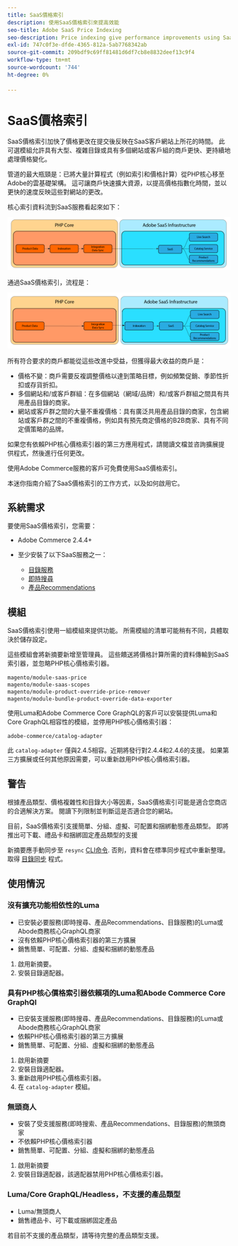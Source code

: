 ```yaml
---
title: SaaS價格索引
description: 使用SaaS價格索引來提高效能
seo-title: Adobe SaaS Price Indexing
seo-description: Price indexing give performance improvements using SaaS infrastructure
exl-id: 747c0f3e-dfde-4365-812a-5ab7768342ab
source-git-commit: 209bdf9c69ff81481d6df7cb8e8832deef13c9f4
workflow-type: tm+mt
source-wordcount: '744'
ht-degree: 0%

---
```


# SaaS價格索引

SaaS價格索引加快了價格更改在提交後反映在SaaS客戶網站上所花的時間。 此可選模組允許具有大型、複雜目錄或具有多個網站或客戶組的商戶更快、更持續地處理價格變化。

管道的最大瓶頸是：已將大量計算程式（例如索引和價格計算）從PHP核心移至Adobe的雲基礎架構。 這可讓商戶快速擴大資源，以提高價格指數化時間，並以更快的速度反映這些對網站的更改。

核心索引資料流到SaaS服務看起來如下：

![預設資料流](assets/old_way.png)

通過SaaS價格索引，流程是：

![SaaS價格索引資料流](assets/new_way.png)

所有符合要求的商戶都能從這些改進中受益，但獲得最大收益的商戶是：

* 價格不變：商戶需要反複調整價格以達到策略目標，例如頻繁促銷、季節性折扣或存貨折扣。
* 多個網站和/或客戶群組：在多個網站（網域/品牌）和/或客戶群組之間具有共用產品目錄的商家。
* 網站或客戶群之間的大量不重複價格：具有廣泛共用產品目錄的商家，包含網站或客戶群之間的不重複價格，例如具有預先商定價格的B2B商家、具有不同定價策略的品牌。

如果您有依賴PHP核心價格索引器的第三方應用程式，請閱讀文檔並咨詢擴展提供程式，然後進行任何更改。

使用Adobe Commerce服務的客戶可免費使用SaaS價格索引。

本迷你指南介紹了SaaS價格索引的工作方式，以及如何啟用它。

## 系統需求

要使用SaaS價格索引，您需要：

* Adobe Commerce 2.4.4+
* 至少安裝了以下SaaS服務之一：

   * [目錄服務](../catalog-service/overview.md)
   * [即時搜尋](../live-search/guide-overview.md)
   * [產品Recommendations](../product-recommendations/guide-overview.md)

## 模組

SaaS價格索引使用一組模組來提供功能。 所需模組的清單可能稍有不同，具體取決於儲存設定。

這些模組會將新摘要新增至管理員。 這些饋送將價格計算所需的資料傳輸到SaaS索引器，並忽略PHP核心價格索引器。

```
magento/module-saas-price
magento/module-saas-scopes
magento/module-product-override-price-remover
magento/module-bundle-product-override-data-exporter
```

使用Luma和Adobe Commerce Core GraphQL的客戶可以安裝提供Luma和Core GraphQL相容性的模組，並停用PHP核心價格索引器：

```
adobe-commerce/catalog-adapter
```

此 `catalog-adapter` 僅與2.4.5相容。近期將發行對2.4.4和2.4.6的支援。
如果第三方擴展或任何其他原因需要，可以重新啟用PHP核心價格索引器。

## 警告

根據產品類型、價格複雜性和目錄大小等因素，SaaS價格索引可能是適合您商店的合適解決方案。 閱讀下列限制並判斷這是否適合您的網站。

目前，SaaS價格索引支援簡單、分組、虛擬、可配置和捆綁動態產品類型。
即將推出可下載、禮品卡和捆綁固定產品類型的支援

新摘要應手動同步至 `resync` [CLI命令](https://experienceleague.adobe.com/docs/commerce-merchant-services/user-guides/data-services/catalog-sync.html#resynccmdline). 否則，資料會在標準同步程式中重新整理。 取得 [目錄同步](../landing/catalog-sync.md) 程式。

## 使用情況

### 沒有擴充功能相依性的Luma

* 已安裝必要服務(即時搜尋、產品Recommendations、目錄服務)的Luma或Abode商務核心GraphQL商家
* 沒有依賴PHP核心價格索引器的第三方擴展
* 銷售簡單、可配置、分組、虛擬和捆綁的動態產品

1. 啟用新摘要。
1. 安裝目錄適配器。

### 具有PHP核心價格索引器依賴項的Luma和Abode Commerce Core GraphQl

* 已安裝支援服務(即時搜尋、產品Recommendations、目錄服務)的Luma或Abode商務核心GraphQL商家
* 依賴PHP核心價格索引器的第三方擴展
* 銷售簡單、可配置、分組、虛擬和捆綁的動態產品

1. 啟用新摘要
1. 安裝目錄適配器。
1. 重新啟用PHP核心價格索引器。
1. 在 `catalog-adapter` 模組。

### 無頭商人

* 安裝了受支援服務(即時搜索、產品Recommendations、目錄服務)的無頭商家
* 不依賴PHP核心價格索引器
* 銷售簡單、可配置、分組、虛擬和捆綁的動態產品

1. 啟用新摘要
1. 安裝目錄適配器，該適配器禁用PHP核心價格索引器。

### Luma/Core GraphQL/Headless，不支援的產品類型

* Luma/無頭商人
* 銷售禮品卡、可下載或捆綁固定產品

若目前不支援的產品類型，請等待完整的產品類型支援。
